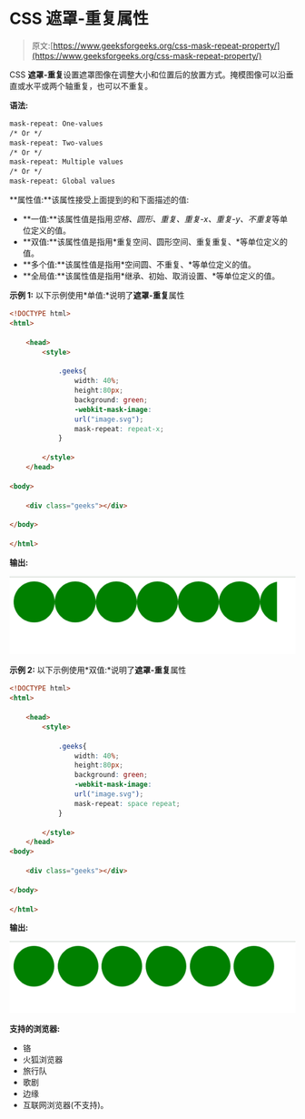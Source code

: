 # CSS 遮罩-重复属性

> 原文:[https://www.geeksforgeeks.org/css-mask-repeat-property/](https://www.geeksforgeeks.org/css-mask-repeat-property/)

CSS **遮罩-重复**设置遮罩图像在调整大小和位置后的放置方式。掩模图像可以沿垂直或水平或两个轴重复，也可以不重复。

**语法:**

```html
mask-repeat: One-values
/* Or */
mask-repeat: Two-values
/* Or */
mask-repeat: Multiple values
/* Or */
mask-repeat: Global values
```

**属性值:**该属性接受上面提到的和下面描述的值:

*   **一值:**该属性值是指用*空格、圆形、重复、重复-x、重复-y、不重复*等单位定义的值。
*   **双值:**该属性值是指用*重复空间、圆形空间、重复重复、*等单位定义的值。
*   **多个值:**该属性值是指用*空间圆、不重复、*等单位定义的值。
*   **全局值:**该属性值是指用*继承、初始、取消设置、*等单位定义的值。

**示例 1:** 以下示例使用*单值:*说明了**遮罩-重复**属性

```html
<!DOCTYPE html>
<html>

    <head>
        <style>

            .geeks{
                width: 40%;
                height:80px;
                background: green;
                -webkit-mask-image: 
                url("image.svg");
                mask-repeat: repeat-x;        
            }

        </style>
    </head>

<body>

    <div class="geeks"></div>

</body>

</html>
```

**输出:**

![](img/bcb8d110c2a2f7bb80d5345822b42149.png)

**示例 2:** 以下示例使用*双值:*说明了**遮罩-重复**属性

```html
<!DOCTYPE html>
<html>

    <head>
        <style>

            .geeks{
                width: 40%;
                height:80px;
                background: green;
                -webkit-mask-image: 
                url("image.svg");
                mask-repeat: space repeat;        
            }

        </style>
    </head>
<body>

    <div class="geeks"></div>

</body>

</html>
```

**输出:**

![](img/b031607a8cf6736a60cadf1e74be4ac6.png)

**支持的浏览器:**

*   铬
*   火狐浏览器
*   旅行队
*   歌剧
*   边缘
*   互联网浏览器(不支持)。